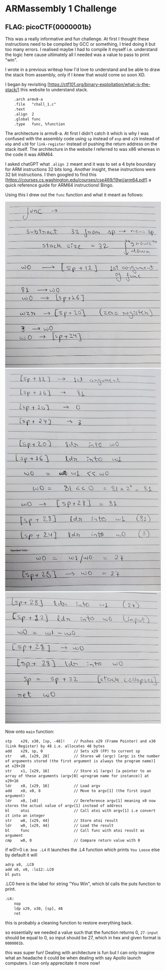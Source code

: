# ARMassembly 1 Challenge

## **FLAG**: picoCTF{0000001b}

This was a really informative and fun challenge. At first I thought these instructions need to be compiled by GCC or something, I tried doing it but too many errors. I realised maybe I had to compile it myself i.e. understand the logic here cause ultimately all I needed was a value to pass to print "win". 

I wrote in a previous writeup how I'd love to understand and be able to draw the stack from assembly, only if I knew that would come so soon XD. 

I began by revisiting [https://ctf101.org/binary-exploitation/what-is-the-stack/] this website to understand stack. 

```
	.arch armv8-a
	.file	"chall_1.c"
	.text
	.align	2
	.global	func  
	.type	func, %function
```
The architecture is armv8-a. At first I didn't catch it which is why I was confused with the assembly code using `sp` instead of `esp` and `x29` instead of `ebp` and `x30` for `link-register` instead of pushing the return address on the stack itself. The architecture in the website I referred to was x86 whereas in the code it was ARM64. 

I asked chatGPT what `.align 2` meant and it was to set a 4 byte boundary for ARM instructions 32 bits long. Another insight, these instructions were 32 bit instructions. I then googled to find this [https://courses.cs.washington.edu/courses/cse469/19wi/arm64.pdf] a quick reference guide for ARM64 instructions! Bingo. 

Using this I drew out the `func` function and what it meant as follows:

![FUNC 1](ARMassembly1_0.jpeg)
![FUNC 2](ARMassembly1_1.jpeg)
![FUNC 3](ARMassembly1_2.jpeg)

Now onto `main` function:

```
stp    x29, x30, [sp, -48]!    // Pushes x29 (Frame Pointer) and x30 (Link Register) by 48 i.e. allocates 48 bytes
add    x29, sp, 0              // Sets x29 (FP) to current sp
str    w0, [x29, 28]           // Stores w0 (argc) [argc is the number of arguments stored (the first argument is always the program name)] at x29+28
str    x1, [x29, 16]           // Store x1 (argv) [a pointer to an array of these arguments (argv[0] =program name for instance)] at x29+16
ldr    x0, [x29, 16]           // Load argv
add    x0, x0, 8               // Move to argv[1] (the first input argument)
ldr    x0, [x0]                // Dereference argv[1] meaning x0 now stores the actual value of argv[1] instead of address
bl     atoi                    // Call atoi with argv[1] i.e convert it into an integer
str    w0, [x29, 44]           // Store atoi result
ldr    w0, [x29, 44]           // Load the result
bl     func                    // Call func with atoi result as argument
cmp    w0, 0                   // Compare return value with 0
```
if w0!=0 i.e. `bne .L4` it launches the .L4 function which prints `You Loose`
else by default it will 
```
adrp x0, .LC0
add x0, x0, :lo12:.LC0
bl puts
```
.LC0 here is the label for string "You Win", which bl calls the puts function to print.

```
.L6:
    nop
    ldp x29, x30, [sp], 48
    ret
```
this is probably a cleaning function to restore everything back.

so essentially we needed a value such that the function returns 0, `27-input` should be equal to 0, so input should be 27, which in hex and given format is `0000001b`. 

this was super fun! Dealing with architecture is fun but I can only imagine what an headache it could be when dealing with say Apollo launch computers. I can only apprecitate it more now!
